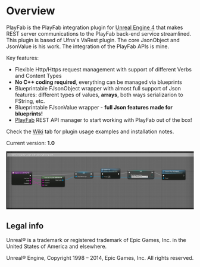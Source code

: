 Overview
========

PlayFab is the PlayFab integration plugin for [Unreal Engine 4](https://www.unrealengine.com/) that makes REST server communications to the PlayFab back-end service streamlined. This plugin is based of Ufna's VaRest plugin. The core JsonObject and JsonValue is his work. The integration of the PlayFab APIs is mine.

Key features:

* Flexible Http/Https request management with support of different Verbs and Content Types
* **No C++ coding required**, everything can be managed via blueprints
* Blueprintable FJsonObject wrapper with almost full support of Json features: different types of values, **arrays**, both ways serializarion to FString, etc.
* Blueprintable FJsonValue wrapper - **full Json features made for blueprints!**
* [PlayFab](https://PlayFab.com) REST API manager to start working with PlayFab out of the box!

Check the [Wiki](https://github.com/JLyons1985/PlayFabUE4Plugin/wiki) tab for plugin usage examples and installation notes.

Current version: **1.0**

![SCREENSHOT](SCREENSHOT.jpg)


Legal info
----------

Unreal® is a trademark or registered trademark of Epic Games, Inc. in the United States of America and elsewhere.

Unreal® Engine, Copyright 1998 – 2014, Epic Games, Inc. All rights reserved.

